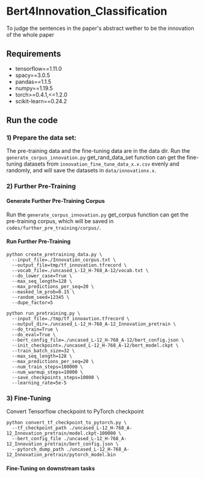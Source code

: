 # Bert4Innovation_Classification
To judge the sentences in the paper's abstract wether to be the innovation of the whole paper

## Requirements
* tensorflow==1.11.0
* spacy==3.0.5
* pandas==1.1.5
* numpy==1.19.5
* torch>=0.4.1,<=1.2.0
* scikit-learn==0.24.2

## Run the code
### 1) Prepare the data set:
The pre-training data and the fine-tuning data are in the data dir. 
Run the ``generate_corpus_innovation.py`` get_rand_data_set function can get the fine-tuning datasets from ``innovation_fine_tune_data_x.x.csv`` evenly and randomly, and will save the datasets in ``data/innovationx.x``. 

### 2) Further Pre-Training
#### Generate Further Pre-Training Corpus
Run the ``generate_corpus_innovation.py`` get_corpus function can get the pre-training corpus, which will be saved in ``codes/further_pre_training/corpus/``.
#### Run Further Pre-Training
```shell
python create_pretraining_data.py \
  --input_file=./Innovation_corpus.txt \
  --output_file=tmp/tf_innovation.tfrecord \
  --vocab_file=./uncased_L-12_H-768_A-12/vocab.txt \
  --do_lower_case=True \
  --max_seq_length=128 \
  --max_predictions_per_seq=20 \
  --masked_lm_prob=0.15 \
  --random_seed=12345 \
  --dupe_factor=5
  
python run_pretraining.py \
  --input_file=./tmp/tf_innoavtion.tfrecord \
  --output_dir=./uncased_L-12_H-768_A-12_Innovation_pretrain \
  --do_train=True \
  --do_eval=True \
  --bert_config_file=./uncased_L-12_H-768_A-12/bert_config.json \
  --init_checkpoint=./uncased_L-12_H-768_A-12/bert_model.ckpt \
  --train_batch_size=32 \
  --max_seq_length=128 \
  --max_predictions_per_seq=20 \
  --num_train_steps=100000 \
  --num_warmup_steps=10000 \
  --save_checkpoints_steps=10000 \
  --learning_rate=5e-5
```

### 3) Fine-Tuning
Convert Tensorflow checkpoint to PyTorch checkpoint
```shell
python convert_tf_checkpoint_to_pytorch.py \
  --tf_checkpoint_path ./uncased_L-12_H-768_A-12_Innovation_pretrain/model.ckpt-100000 \
  --bert_config_file ./uncased_L-12_H-768_A-12_Innovation_pretrain/bert_config.json \
  --pytorch_dump_path ./uncased_L-12_H-768_A-12_Innovation_pretrain/pytorch_model.bin
```

#### Fine-Tuning on downstream tasks
